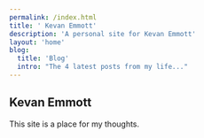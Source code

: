 ```yaml
---
permalink: /index.html
title: ' Kevan Emmott'
description: 'A personal site for Kevan Emmott'
layout: 'home'
blog:
  title: 'Blog'
  intro: "The 4 latest posts from my life..."
---
```


## Kevan Emmott

This site is a place for my thoughts.

